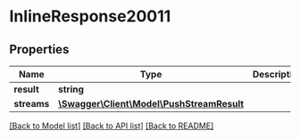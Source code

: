 # InlineResponse20011

## Properties
Name | Type | Description | Notes
------------ | ------------- | ------------- | -------------
**result** | **string** |  | [optional] 
**streams** | [**\Swagger\Client\Model\PushStreamResult**](PushStreamResult.md) |  | [optional] 

[[Back to Model list]](../README.md#documentation-for-models) [[Back to API list]](../README.md#documentation-for-api-endpoints) [[Back to README]](../README.md)

